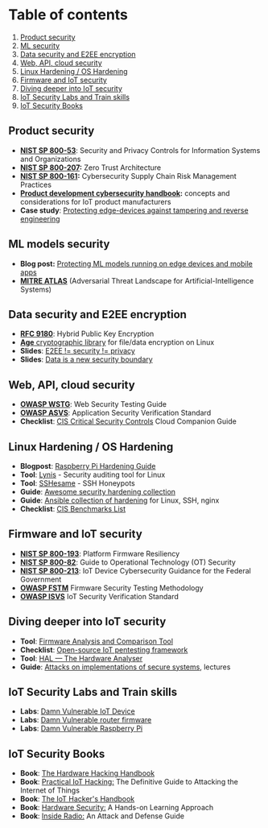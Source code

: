 # Table of contents
1. [Product security](#product-security)
2. [ML security](#ml-security)
3. [Data security and E2EE encryption](#data-security)
4. [Web, API, cloud security](#ml-security)
5. [Linux Hardening / OS Hardening](#linux-hardening)
6. [Firmware and IoT security](#firmware-security)
7. [Diving deeper into IoT security](#dive-deeper-iot)
8. [IoT Security Labs and Train skills](#iot-security-labs)
9. [IoT Security Books](#iot-security-books)

<a name="product-security"></a>
## Product security

* **[NIST SP 800-53](https://csrc.nist.gov/pubs/sp/800/53/r5/upd1/final)**: Security and Privacy Controls for Information Systems and Organizations
* **[NIST SP 800-207](https://csrc.nist.gov/pubs/sp/800/207/final):** Zero Trust Architecture
* **[NIST SP 800-161](https://csrc.nist.gov/pubs/sp/800/161/r1/upd1/final):** Cybersecurity Supply Chain Risk Management Practices
* **[Product development cybersecurity handbook](https://nvlpubs.nist.gov/nistpubs/CSWP/NIST.CSWP.33.ipd.pdf):** concepts and considerations for IoT product manufacturers
* **Case study**: [Protecting edge-devices against tampering and reverse engineering](https://www.cossacklabs.com/case-studies/iiot-security-a-hive-and-a-queen/)

<a name="ml-security"></a>
## ML models security

* **Blog post:** [Protecting ML models running on edge devices and mobile apps](https://www.cossacklabs.com/blog/machine-learning-security-ml-model-protection-on-mobile-apps-and-edge-devices/)
* **[MITRE ATLAS](https://atlas.mitre.org/)** (Adversarial Threat Landscape for Artificial-Intelligence Systems)

<a name="data-security"></a>
## Data security and E2EE encryption

* **[RFC 9180](https://datatracker.ietf.org/doc/rfc9180/)**: Hybrid Public Key Encryption
* [**Age** cryptographic library](https://github.com/FiloSottile/age) for file/data encryption on Linux
* **Slides**: [E2EE != security != privacy](https://speakerdeck.com/vixentael/e2ee-equals-security-equals-privacy)
* **Slides**: [Data is a new security boundary](https://speakerdeck.com/vixentael/data-is-a-new-security-boundary)


<a name="web-security"></a>
## Web, API, cloud security

* [**OWASP WSTG**](https://github.com/OWASP/wstg): Web Security Testing Guide
* [**OWASP ASVS**](https://github.com/OWASP/ASVS): Application Security Verification Standard
* **Checklist**: [CIS Critical Security Controls](cisecurity.org/insights/white-papers/cis-critical-security-controls-v7-1-cloud-companion-guide) Cloud Companion Guide

<a name="linux-hardening"></a>
## Linux Hardening / OS Hardening

* **Blogpost**: [Raspberry Pi Hardening Guide](https://chrisapproved.com/blog/raspberry-pi-hardening.html)
* **Tool**: [Lynis](https://github.com/CISOfy/lynis) - Security auditing tool for Linux
* **Tool**: [SSHesame](https://github.com/jaksi/sshesame) - SSH Honeypots
* **Guide**: [Awesome security hardening collection](https://github.com/decalage2/awesome-security-hardening)
* **Guide**: [Ansible collection of hardening](https://github.com/dev-sec/ansible-collection-hardening) for Linux, SSH, nginx
* **Checklist**: [CIS Benchmarks List](https://www.cisecurity.org/cis-benchmarks)

<a name="firmware-security"></a>
## Firmware and IoT security

* **[NIST SP 800-193](https://nvlpubs.nist.gov/nistpubs/SpecialPublications/NIST.SP.800-193.pdf)**: Platform Firmware Resiliency
* **[NIST SP 800-82](https://csrc.nist.gov/pubs/sp/800/82/r3/final)**: Guide to Operational Technology (OT) Security
* **[NIST SP 800-213](https://csrc.nist.gov/pubs/sp/800/213/final)**: IoT Device Cybersecurity Guidance for the Federal Government
* **[OWASP FSTM](https://github.com/scriptingxss/owasp-fstm)** Firmware Security Testing Methodology
* **[OWASP ISVS](https://github.com/OWASP/IoT-Security-Verification-Standard-ISVS)** IoT Security Verification Standard

<a name="dive-deeper-iot"></a>
## Diving deeper into IoT security

* **Tool**: [Firmware Analysis and Comparison Tool](https://fkie-cad.github.io/FACT_core/) 
* **Checklist**: [Open-source IoT pentesting framework](https://expliot.io/open-source-framework/) 
* **Tool**: [HAL — The Hardware Analyser](https://github.com/emsec/hal) 
* **Guide**: [Attacks on implementations of secure systems](https://github.com/Yossioren/AttacksonImplementationsCourseBook), lectures

<a name="iot-security-labs"></a>
## IoT Security Labs and Train skills 

* **Labs**: [Damn Vulnerable IoT Device](https://github.com/Vulcainreo/DVID)
* **Labs**: [Damn Vulnerable router firmware](https://github.com/praetorian-inc/DVRF)
* **Labs**: [Damn Vulnerable Raspberry Pi](https://whitedome.com.au/re4son/sticky-fingers-dv-pi/)
  
<a name="iot-security-books"></a>
## IoT Security Books

* **Book**: [The Hardware Hacking Handbook](https://nostarch.com/hardwarehacking)
* **Book**: [Practical IoT Hacking:](https://www.amazon.com/Fotios-Chantzis-ebook/dp/B085BVVSN6/) The Definitive Guide to Attacking the Internet of Things
* **Book**: [The IoT Hacker's Handbook](https://link.springer.com/book/10.1007/978-1-4842-4300-8)
* **Book**: [Hardware Security:](https://shop.elsevier.com/books/hardware-security/bhunia/978-0-12-812477-2) A Hands-on Learning Approach
* **Book**: [Inside Radio:](https://link.springer.com/book/10.1007/978-981-10-8447-8) An Attack and Defense Guide
